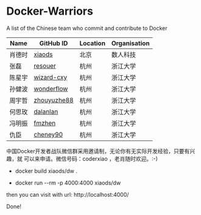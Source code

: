 # Docker-Warriors
A list of the Chinese team who commit and contribute to Docker

Name | GitHub ID | Location | Organisation
-----| ----------| ---------- |------------
肖德时| [xiaods](https://github.com/xiaods) | 北京| 数人科技|
张磊 | [resouer](https://github.com/resouer)|杭州|浙江大学
陈星宇|[wizard-cxy](https://github.com/wizard-cxy)|杭州|浙江大学
孙健波|[wonderflow](https://github.com/wonderflow)|杭州|浙江大学
周宇哲|[zhouyuzhe88](https://github.com/zhouyuzhe88)|杭州|浙江大学
何思玫|[dalanlan](https://github.com/dalanlan)|杭州|浙江大学
冯明振|[fmzhen](https://github.com/fmzhen)|杭州|浙江大学
仇臣|[cheney90](https://github.com/cheney90)|杭州|浙江大学



中国Docker开发者战队微信群采用邀请制，无论你有无实际开发经验，只要有兴趣，就
可以来申请。微信号码：coderxiao ，老肖随时欢迎。:-)


* docker build xiaods/dw .

* docker run --rm -p 4000:4000 xiaods/dw

then you can visit with url: http://localhost:4000/

Done!
